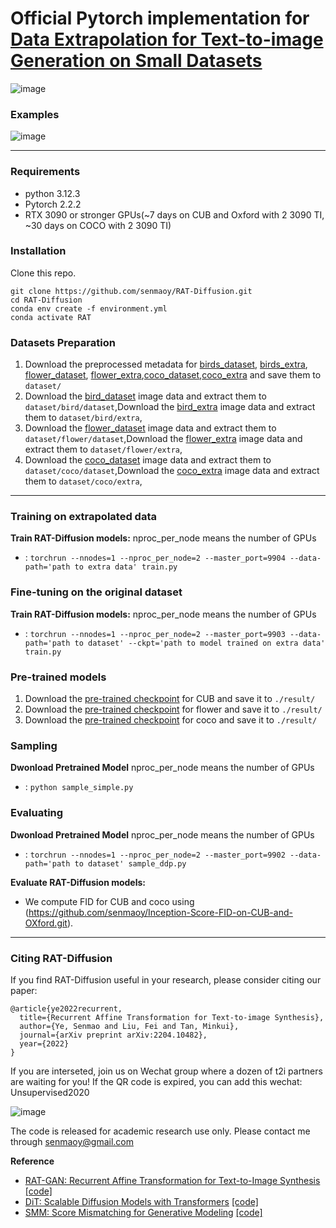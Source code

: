 # Official Pytorch implementation for [Data Extrapolation for Text-to-image Generation on Small Datasets]([https://arxiv.org/abs/2204.10482](https://arxiv.org/abs/2410.01638)) 

![image](https://github.com/user-attachments/assets/605ed437-89dd-4ca8-901f-01ccd9771689)

### Examples

![image](https://github.com/user-attachments/assets/59b31d2e-7281-4486-8ab8-814fc4fa3b31)

---
### Requirements
- python 3.12.3
- Pytorch 2.2.2
- RTX 3090 or stronger GPUs(~7 days on CUB and Oxford with 2 3090 TI, ~30 days on COCO with 2 3090 TI)

### Installation

Clone this repo.
```
git clone https://github.com/senmaoy/RAT-Diffusion.git
cd RAT-Diffusion
conda env create -f environment.yml
conda activate RAT
```

### Datasets Preparation
1. Download the preprocessed metadata for [birds_dataset](https://drive.google.com/file/d/1s-R4dDrfry6W8jFv0KFe3Q8_gtCtFzSG/view?usp=drive_link), [birds_extra](https://drive.google.com/file/d/13o3HM7KacIciqJOtIBZco4IRzOebSB5Y/view?usp=drive_link), [flower_dataset](https://drive.google.com/file/d/1nmVmS2dPpHnSFfA1_3WQadtrXzvr-AbH/view?usp=drive_link), [flower_extra](https://drive.google.com/file/d/1o_Qwh0PV6ddbCjCNgUmTWFz2nFulkDBY/view?usp=drive_link),[coco_dataset](https://drive.google.com/file/d/17DvuQ6xeuXYyUboOsp3AIQh8JtbvAUKV/view?usp=drive_link),[coco_extra](https://drive.google.com/file/d/17aubtONziNoHe66hFgrpQsmKOpUtnV2h/view?usp=drive_link) and save them to `dataset/`
2. Download the [bird_dataset](http://www.vision.caltech.edu/visipedia/CUB-200-2011.html) image data and extract them to `dataset/bird/dataset`,Download the [bird_extra](https://drive.google.com/file/d/1oHz3sUPZ_dKDjNOIxZSMRXq-yX2EytXR/view?usp=drive_link) image data and extract them to `dataset/bird/extra`,
3. Download the [flower_dataset](https://drive.google.com/file/d/1cL0F5Q3AYLfwWY7OrUaV1YmTx4zJXgNG/view?usp=sharing) image data and extract them to `dataset/flower/dataset`,Download the [flower_extra](https://drive.google.com/file/d/1e7FdY2Lgfqhg_5R11F6jQzTeqPrPhzlm/view?usp=drive_link) image data and extract them to `dataset/flower/extra`,
4. Download the [coco_dataset](http://cocodataset.org/#download) image data and extract them to `dataset/coco/dataset`,Download the [coco_extra](https://drive.google.com/file/d/1dpFbdQely3MvgS9OFEgtQeqvOieI8a2Y/view?usp=drive_link) image data and extract them to `dataset/coco/extra`,




---
### Training on extrapolated data

**Train RAT-Diffusion models:**
nproc_per_node means the number of GPUs
  - : `torchrun --nnodes=1 --nproc_per_node=2 --master_port=9904 --data-path='path to extra data' train.py`

### Fine-tuning on the original dataset

**Train RAT-Diffusion models:**
nproc_per_node means the number of GPUs
  - : `torchrun --nnodes=1 --nproc_per_node=2 --master_port=9903 --data-path='path to dataset' --ckpt='path to model trained on extra data' train.py`

### Pre-trained models
1. Download the [pre-trained checkpoint](https://drive.google.com/file/d/1kHYKzdNn9n4qu-pNDpB_nYjP8Prne6d4/view?usp=drive_link) for CUB and save it to `./result/`
2. Download the [pre-trained checkpoint](https://drive.google.com/file/d/1pGxht2W1vlvJyXoiEPmAJ1o779-8kevi/view?usp=drive_link) for flower and save it to `./result/`
3. Download the [pre-trained checkpoint](https://drive.google.com/file/d/1Y2NamGpCZFOmZLVAGDh3PRzeG7J-p0Gd/view?usp=drive_link) for coco and save it to `./result/`

### Sampling

**Dwonload Pretrained Model**
nproc_per_node means the number of GPUs
  - : `python sample_simple.py`


### Evaluating

**Dwonload Pretrained Model**
nproc_per_node means the number of GPUs
  - : `torchrun --nnodes=1 --nproc_per_node=2 --master_port=9902 --data-path='path to dataset' sample_ddp.py`



**Evaluate RAT-Diffusion models:**

- We compute FID for CUB and coco using (https://github.com/senmaoy/Inception-Score-FID-on-CUB-and-OXford.git). 

---
### Citing RAT-Diffusion

If you find RAT-Diffusion useful in your research, please consider citing our paper:

```
@article{ye2022recurrent,
  title={Recurrent Affine Transformation for Text-to-image Synthesis},
  author={Ye, Senmao and Liu, Fei and Tan, Minkui},
  journal={arXiv preprint arXiv:2204.10482},
  year={2022}
}
```
If you are interseted, join us on Wechat group where a dozen of t2i partners are waiting for you! If the QR code is expired, you can add this wechat: Unsupervised2020

![image](https://github.com/user-attachments/assets/e08a15f8-0692-4c6a-959f-67f5b03061e4)

The code is released for academic research use only. Please contact me through senmaoy@gmail.com

**Reference**
- [RAT-GAN: Recurrent Affine Transformation for Text-to-Image Synthesis](https://arxiv.org/abs/2204.10482) [[code]](https://github.com/tobran/DF-GAN.git)
- [DiT: Scalable Diffusion Models with Transformers](https://arxiv.org/abs/2212.09748) [[code]](https://github.com/facebookresearch/DiT)
- [SMM: Score Mismatching for Generative Modeling](https://arxiv.org/abs/2309.11043) [[code]](https://github.com/senmaoy/Score-Mismatching)

